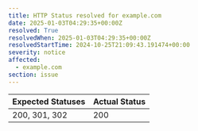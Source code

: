 ```yaml
---
title: HTTP Status resolved for example.com
date: 2025-01-03T04:29:35+00:00Z
resolved: True
resolvedWhen: 2025-01-03T04:29:35+00:00Z
resolvedStartTime: 2024-10-25T21:09:43.191474+00:00
severity: notice
affected:
  - example.com
section: issue
---
```


| Expected Statuses | Actual Status  |
|-------------------|----------------|
| 200, 301, 302 | 200 |

